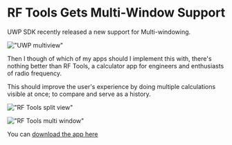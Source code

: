# RF Tools Gets Multi-Window Support


UWP SDK recently released a new support for Multi-windowing.

!["UWP multiview"](https://docs.microsoft.com/en-us/windows/uwp/design/layout/images/multi-view.gif)

Then I though of which of my apps should I implement this with, there's nothing better than RF Tools, a calculator app for engineers and enthusiasts of radio frequency.

This should improve the user's experience by doing multiple calculations visible at once; to compare and serve as a history.

!["RF Tools split view"](https://store-images.s-microsoft.com/image/apps.60377.13510798887994336.0ea597cf-9876-450a-a556-970e65ee2c51.fb038e62-7867-47a6-bab5-f147dbc3fc88?w=1399&h=787&q=90&format=jpg)

!["RF Tools multi window"](https://store-images.s-microsoft.com/image/apps.52167.13510798887994336.0ea597cf-9876-450a-a556-970e65ee2c51.1e574b1f-3491-4f87-b7e1-ad518a098b1f?w=1399&h=787&q=90&format=jpg)

You can <a href="https://www.microsoft.com/en-us/p/rf-tools/9nblggh41btt" target="_blank">download the app here</a>

